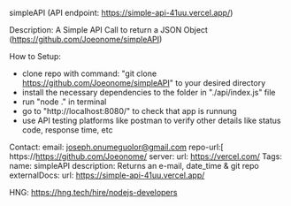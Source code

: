simpleAPI
(API endpoint: https://simple-api-41uu.vercel.app/)

Description:
  A Simple API Call to return a JSON Object
  (https://github.com/Joeonome/simpleAPI)

How to Setup:
  - clone repo with command: "git clone https://github.com/Joeonome/simpleAPI" to your desired directory
  - install the necessary dependencies to the folder in "./api/index.js" file
  - run "node ." in terminal
  - go to "http://localhost:8080/" to check that app is runnung
  - use API testing platforms like postman to verify other details like status code, response time, etc

  
Contact: 
    email: joseph.onumeguolor@gmail.com
    repo-url:[ https://https://github.com/Joeonome/
server:
    url: https://vercel.com/
Tags:
    name: simpleAPI
    description: Returns an e-mail, date_time & git repo
    externalDocs:
    url: https://simple-api-41uu.vercel.app/

HNG: https://hng.tech/hire/nodejs-developers
